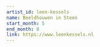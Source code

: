 ```yaml
---
artist_id: leen-kessels
name: Beeldhouwen in Steen
start_month: 5
end_month: 8
link: https://www.leenkessels.nl
---
```

